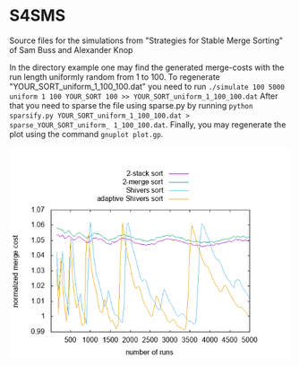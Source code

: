 # S4SMS
Source files for the simulations from "Strategies for Stable Merge Sorting" of
Sam Buss and Alexander Knop

In the directory example one may find the generated merge-costs with the run
length uniformly random from 1 to 100. To regenerate
"YOUR_SORT_uniform_1_100_100.dat" you need to run
``./simulate 100 5000 uniform 1 100 YOUR_SORT 100 >> YOUR_SORT_uniform_1_100_100.dat``
After that you need to sparse the file using sparse.py by running
``python sparsify.py YOUR_SORT_uniform_1_100_100.dat > sparse_YOUR_SORT_uniform_
1_100_100.dat``. Finally, you may regenerate the plot using the command
``gnuplot plot.gp``.

!["Uniform distribution form 1 to 100"](https://github.com/aaknop/S4SMS/raw/master/example/plot.png)
